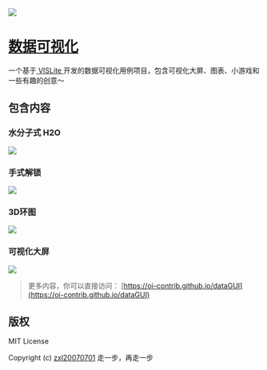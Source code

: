<img src="https://oi-contrib.github.io/dataGUI/logo.png">

# [数据可视化](https://github.com/oi-contrib/dataGUI)
一个基于[ VISLite ](https://github.com/oi-contrib/VISLite)开发的数据可视化用例项目，包含可视化大屏、图表、小游戏和一些有趣的创意～

## 包含内容

### 水分子式 H2O

<a href="https://oi-contrib.github.io/dataGUI/#/h2o" target="_blank">
    <img src="https://oi-contrib.github.io/dataGUI/snipping/h2o.png">
</a>

### 手式解锁

<a href="https://oi-contrib.github.io/dataGUI/#/manual-unlocking" target="_blank">
    <img src="https://oi-contrib.github.io/dataGUI/snipping/manual-unlocking.jpeg">
</a>

### 3D环图

<a href="https://oi-contrib.github.io/dataGUI/#/ring3d" target="_blank">
    <img src="https://oi-contrib.github.io/dataGUI/snipping/ring3d.jpeg">
</a>

### 可视化大屏

<a href="https://oi-contrib.github.io/dataGUI/#/bigview" target="_blank">
    <img src="https://oi-contrib.github.io/dataGUI/snipping/bigview.jpeg">
</a>

> 更多内容，你可以直接访问： [https://oi-contrib.github.io/dataGUI](https://oi-contrib.github.io/dataGUI)

## 版权

MIT License

Copyright (c) [zxl20070701](https://zxl20070701.github.io/notebook/home.html) 走一步，再走一步